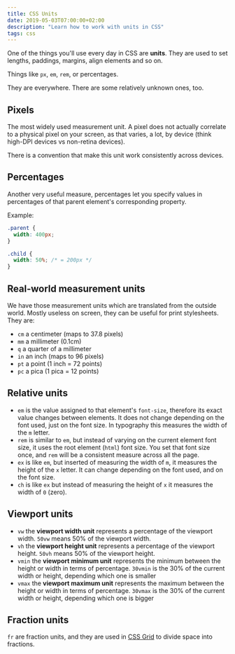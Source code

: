 ```yaml
---
title: CSS Units
date: 2019-05-03T07:00:00+02:00
description: "Learn how to work with units in CSS"
tags: css
---
```


One of the things you'll use every day in CSS are **units**. They are used to set lengths, paddings, margins, align elements and so on.

Things like `px`, `em`, `rem`, or percentages.

They are everywhere. There are some relatively unknown ones, too.

## Pixels

The most widely used measurement unit. A pixel does not actually correlate to a physical pixel on your screen, as that varies, a lot, by device (think high-DPI devices vs non-retina devices).

There is a convention that make this unit work consistently across devices.

## Percentages

Another very useful measure, percentages let you specify values in percentages of that parent element's corresponding property.

Example:

```css
.parent {
  width: 400px;
}

.child {
  width: 50%; /* = 200px */
}
```

## Real-world measurement units

We have those measurement units which are translated from the outside world. Mostly useless on screen, they can be useful for print stylesheets. They are:

- `cm` a centimeter (maps to 37.8 pixels)
- `mm` a millimeter (0.1cm)
- `q` a quarter of a millimeter
- `in` an inch (maps to 96 pixels)
- `pt` a point (1 inch = 72 points)
- `pc` a pica (1 pica = 12 points)

## Relative units

- `em` is the value assigned to that element's `font-size`, therefore its exact value changes between elements. It does not change depending on the font used, just on the font size. In typography this measures the width of the `m` letter.
- `rem` is similar to `em`, but instead of varying on the current element font size, it uses the root element (`html`) font size. You set that font size once, and `rem` will be a consistent measure across all the page.
- `ex` is like `em`, but inserted of measuring the width of `m`, it measures the height of the `x` letter. It can change depending on the font used, and on the font size.
- `ch` is like `ex` but instead of measuring the height of `x` it measures the width of `0` (zero).

## Viewport units

- `vw` the **viewport width unit** represents a percentage of the viewport width. `50vw` means 50% of the viewport width.
- `vh` the **viewport height unit** represents a percentage of the viewport height. `50vh` means 50% of the viewport height.
- `vmin` the **viewport minimum unit** represents the minimum between the height or width in terms of percentage. `30vmin` is the 30% of the current width or height, depending which one is smaller
- `vmax` the **viewport maximum unit** represents the maximum between the height or width in terms of percentage. `30vmax` is the 30% of the current width or height, depending which one is bigger

## Fraction units

`fr` are fraction units, and they are used in [CSS Grid](/css-grid/) to divide space into fractions.
